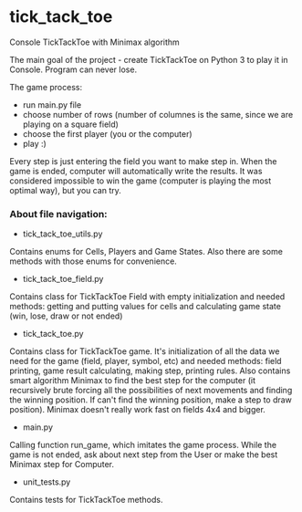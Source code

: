 # tick_tack_toe
Console TickTackToe with Minimax algorithm

The main goal of the project - create TickTackToe on Python 3 to play it in Console. Program can never lose.

The game process:
* run main.py file
* choose number of rows (number of columnes is the same, since we are playing on a square field)
* choose the first player (you or the computer)
* play :)

Every step is just entering the field you want to make step in. When the game is ended, computer will automatically write the results. It was considered impossible to win the game (computer is playing the most optimal way), but you can try.

### About file navigation:

* tick_tack_toe_utils.py

Contains enums for Cells, Players and Game States. Also there are some methods with those enums for convenience.

* tick_tack_toe_field.py

Contains class for TickTackToe Field with empty initialization and needed methods: getting and putting values for cells and calculating game state (win, lose, draw or not ended)

* tick_tack_toe.py

Contains class for TickTackToe game. It's initialization of all the data we need for the game (field, player, symbol, etc) and needed methods: field printing, game result calculating, making step, printing rules.
Also contains smart algorithm Minimax to find the best step for the computer (it recursively brute forcing all the possibilities of next movements and finding the winning position. If can't find the winning position, make a step to draw position). Minimax doesn't really work fast on fields 4x4 and bigger.

* main.py

Calling function run_game, which imitates the game process. While the game is not ended, ask about next step from the User or make the best Minimax step for Computer.

* unit_tests.py

Contains tests for TickTackToe methods.
